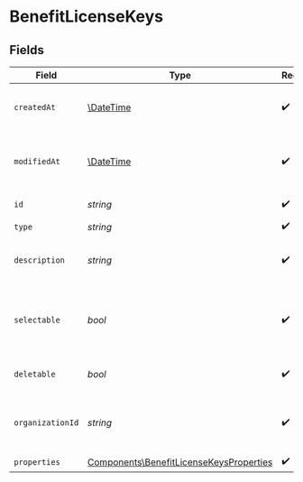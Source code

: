 # BenefitLicenseKeys


## Fields

| Field                                                                                              | Type                                                                                               | Required                                                                                           | Description                                                                                        |
| -------------------------------------------------------------------------------------------------- | -------------------------------------------------------------------------------------------------- | -------------------------------------------------------------------------------------------------- | -------------------------------------------------------------------------------------------------- |
| `createdAt`                                                                                        | [\DateTime](https://www.php.net/manual/en/class.datetime.php)                                      | :heavy_check_mark:                                                                                 | Creation timestamp of the object.                                                                  |
| `modifiedAt`                                                                                       | [\DateTime](https://www.php.net/manual/en/class.datetime.php)                                      | :heavy_check_mark:                                                                                 | Last modification timestamp of the object.                                                         |
| `id`                                                                                               | *string*                                                                                           | :heavy_check_mark:                                                                                 | The ID of the benefit.                                                                             |
| `type`                                                                                             | *string*                                                                                           | :heavy_check_mark:                                                                                 | N/A                                                                                                |
| `description`                                                                                      | *string*                                                                                           | :heavy_check_mark:                                                                                 | The description of the benefit.                                                                    |
| `selectable`                                                                                       | *bool*                                                                                             | :heavy_check_mark:                                                                                 | Whether the benefit is selectable when creating a product.                                         |
| `deletable`                                                                                        | *bool*                                                                                             | :heavy_check_mark:                                                                                 | Whether the benefit is deletable.                                                                  |
| `organizationId`                                                                                   | *string*                                                                                           | :heavy_check_mark:                                                                                 | The ID of the organization owning the benefit.                                                     |
| `properties`                                                                                       | [Components\BenefitLicenseKeysProperties](../../Models/Components/BenefitLicenseKeysProperties.md) | :heavy_check_mark:                                                                                 | N/A                                                                                                |